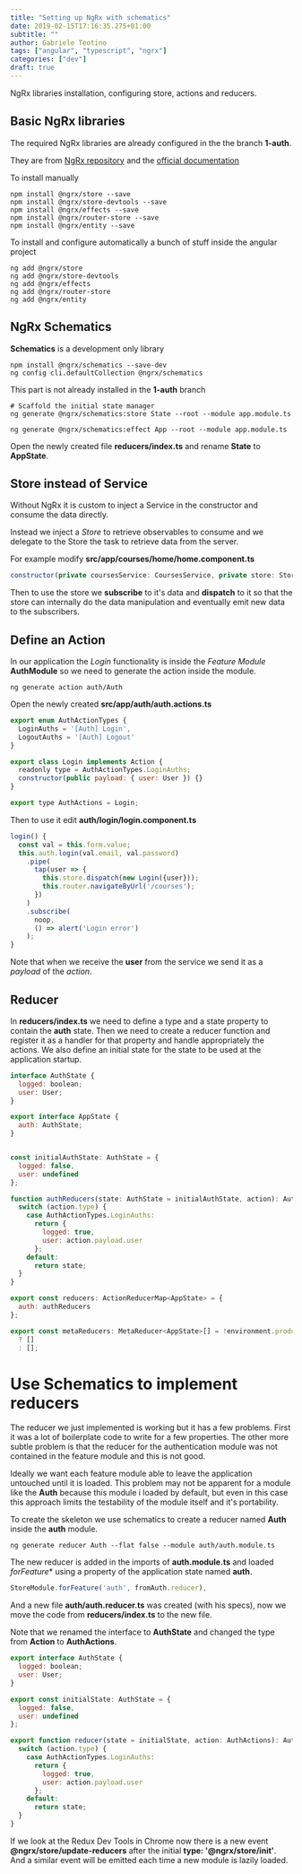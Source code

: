 ```yaml
---
title: "Setting up NgRx with schematics"
date: 2019-02-15T17:16:35.275+01:00
subtitle: ""
author: Gabriele Teotino
tags: ["angular", "typescript", "ngrx"]
categories: ["dev"]
draft: true
---
```


NgRx libraries installation, configuring store, actions and reducers.

<!-- more -->

## Basic NgRx libraries

The required NgRx libraries are already configured in the the branch **1-auth**.

They are from [NgRx repository](https://github.com/ngrx/platform) and the [official documentation](https://ngrx.io/guide/store/install)

To install manually

```shell
npm install @ngrx/store --save
npm install @ngrx/store-devtools --save
npm install @ngrx/effects --save
npm install @ngrx/router-store --save
npm install @ngrx/entity --save
```

To install and configure automatically a bunch of stuff inside the angular project

```shell
ng add @ngrx/store
ng add @ngrx/store-devtools
ng add @ngrx/effects
ng add @ngrx/router-store
ng add @ngrx/entity
```

## NgRx Schematics

**Schematics** is a development only library

```shell
npm install @ngrx/schematics --save-dev
ng config cli.defaultCollection @ngrx/schematics
```

This part is not already installed in the **1-auth** branch

```shell
# Scaffold the initial state manager
ng generate @ngrx/schematics:store State --root --module app.module.ts

ng generate @ngrx/schematics:effect App --root --module app.module.ts
```

Open the newly created file **reducers/index.ts** and rename **State** to **AppState**.

## Store instead of Service

Without NgRx it is custom to inject a Service in the constructor and consume the data directly.

Instead we inject a *Store<StateClass>* to retrieve observables to consume and we delegate to the Store the task to retrieve data from the server.

For example modify **src/app/courses/home/home.component.ts**

```js
constructor(private coursesService: CoursesService, private store: Store<AppState>) { }
```

Then to use the store we **subscribe** to it's data and **dispatch** to it so that the store can internally do the data manipulation and eventually emit new data to the subscribers.

## Define an Action

In our application the *Login* functionality is inside the *Feature Module* **AuthModule** so we need to generate the action inside the module.

```shell
ng generate action auth/Auth
```

Open the newly created **src/app/auth/auth.actions.ts**

```js
export enum AuthActionTypes {
  LoginAuths = '[Auth] Login',
  LogoutAuths = '[Auth] Logout'
}

export class Login implements Action {
  readonly type = AuthActionTypes.LoginAuths;
  constructor(public payload: { user: User }) {}
}

export type AuthActions = Login;
```

Then to use it edit **auth/login/login.component.ts**

```js
login() {
  const val = this.form.value;
  this.auth.login(val.email, val.password)
    .pipe(
      tap(user => {
        this.store.dispatch(new Login({user}));
        this.router.navigateByUrl('/courses');
      })
    )
    .subscribe(
      noop,
      () => alert('Login error')
    );
}
```

Note that when we receive the **user** from the service we send it as a *payload* of the *action*.

## Reducer

In **reducers/index.ts** we need to define a type and a state property to contain the **auth** state. Then we need to create a reducer function and register it as a handler for that property and handle appropriately the actions. We also define an initial state for the state to be used at the application startup.

```js
interface AuthState {
  logged: boolean;
  user: User;
}

export interface AppState {
  auth: AuthState;
}


const initialAuthState: AuthState = {
  logged: false,
  user: undefined
};

function authReducers(state: AuthState = initialAuthState, action): AuthState {
  switch (action.type) {
    case AuthActionTypes.LoginAuths:
      return {
        logged: true,
        user: action.payload.user
      };
    default:
      return state;
  }
}

export const reducers: ActionReducerMap<AppState> = {
  auth: authReducers
};

export const metaReducers: MetaReducer<AppState>[] = !environment.production
  ? []
  : [];

```

# Use Schematics to implement reducers

The reducer we just implemented is working but it has a few problems. First it was a lot of boilerplate code to write for a few properties. The other more subtle problem is that the reducer for the authentication module was not contained in the feature module and this is not good.

Ideally we want each feature module able to leave the application untouched until it is loaded. This problem may not be apparent for a module like the **Auth** because this module i loaded by default, but even in this case this approach limits the testability of the module itself and it's portability.

To create the skeleton we use schematics to create a reducer named **Auth** inside the **auth** module.

```shell
ng generate reducer Auth --flat false --module auth/auth.module.ts
```

The new reducer is added in the imports of **auth.module.ts** and loaded *forFeature** using a property of the application state named **auth**.

```js
StoreModule.forFeature('auth', fromAuth.reducer),
```

And a new file **auth/auth.reducer.ts** was created (with his specs), now we move the code from **reducers/index.ts** to the new file.

Note that we renamed the interface to **AuthState** and changed the type from **Action** to **AuthActions**.

```js
export interface AuthState {
  logged: boolean;
  user: User;
}

export const initialState: AuthState = {
  logged: false,
  user: undefined
};

export function reducer(state = initialState, action: AuthActions): AuthState {
  switch (action.type) {
    case AuthActionTypes.LoginAuths:
      return {
        logged: true,
        user: action.payload.user
      };
    default:
      return state;
  }
}
```

If we look at the Redux Dev Tools in Chrome now there is a new event **@ngrx/store/update-reducers** after the initial **type: '@ngrx/store/init'**. And a similar event will be emitted each time a new module is lazily loaded.
